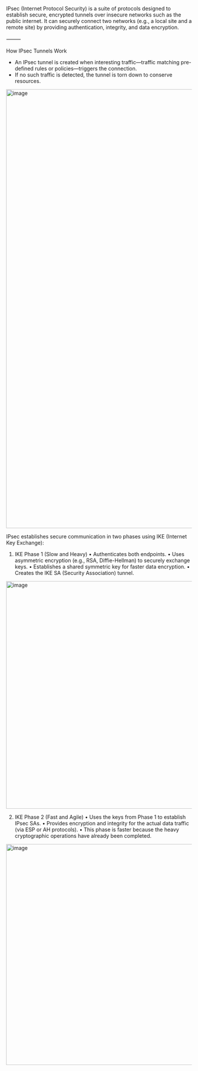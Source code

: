 IPsec (Internet Protocol Security) is a suite of protocols designed to establish secure, encrypted tunnels over insecure networks such as the public internet. It can securely connect two networks (e.g., a local site and a remote site) by providing authentication, integrity, and data encryption.

⸻

How IPsec Tunnels Work

- An IPsec tunnel is created when interesting traffic—traffic matching pre-defined rules or policies—triggers the connection.
- If no such traffic is detected, the tunnel is torn down to conserve resources.

<img width="2310" height="1192" alt="image" src="https://github.com/user-attachments/assets/de9f1c2f-301c-4f66-b331-d2e5738368d3" />


IPsec establishes secure communication in two phases using IKE (Internet Key Exchange):

1. IKE Phase 1 (Slow and Heavy)
	•	Authenticates both endpoints.
	•	Uses asymmetric encryption (e.g., RSA, Diffie-Hellman) to securely exchange keys.
	•	Establishes a shared symmetric key for faster data encryption.
	•	Creates the IKE SA (Security Association) tunnel.

<img width="1265" height="618" alt="image" src="https://github.com/user-attachments/assets/1fb1bece-4c9e-4edd-a462-b7d39e902548" />


2. IKE Phase 2 (Fast and Agile)
	•	Uses the keys from Phase 1 to establish IPsec SAs.
	•	Provides encryption and integrity for the actual data traffic (via ESP or AH protocols).
	•	This phase is faster because the heavy cryptographic operations have already been completed.

<img width="1260" height="600" alt="image" src="https://github.com/user-attachments/assets/139084dc-eeaa-48b2-b209-4e93ceed9a03" />
